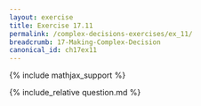 ```yaml
---
layout: exercise
title: Exercise 17.11
permalink: /complex-decisions-exercises/ex_11/
breadcrumb: 17-Making-Complex-Decision
canonical_id: ch17ex11
---
```


{% include mathjax_support %}
<div id="hiddden">{% include_relative question.md %}</div>